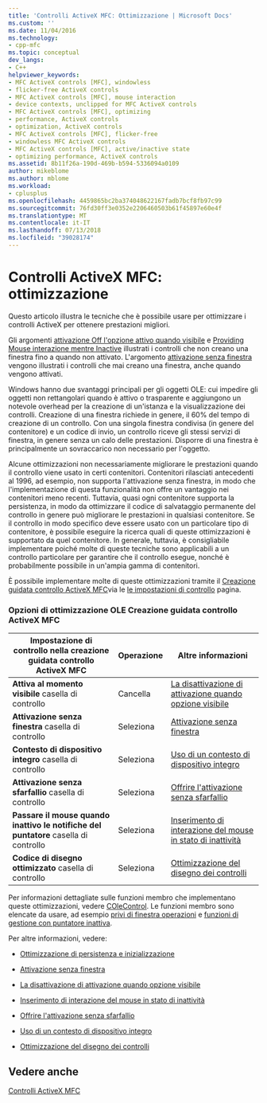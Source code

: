 ```yaml
---
title: 'Controlli ActiveX MFC: Ottimizzazione | Microsoft Docs'
ms.custom: ''
ms.date: 11/04/2016
ms.technology:
- cpp-mfc
ms.topic: conceptual
dev_langs:
- C++
helpviewer_keywords:
- MFC ActiveX controls [MFC], windowless
- flicker-free ActiveX controls
- MFC ActiveX controls [MFC], mouse interaction
- device contexts, unclipped for MFC ActiveX controls
- MFC ActiveX controls [MFC], optimizing
- performance, ActiveX controls
- optimization, ActiveX controls
- MFC ActiveX controls [MFC], flicker-free
- windowless MFC ActiveX controls
- MFC ActiveX controls [MFC], active/inactive state
- optimizing performance, ActiveX controls
ms.assetid: 8b11f26a-190d-469b-b594-5336094a0109
author: mikeblome
ms.author: mblome
ms.workload:
- cplusplus
ms.openlocfilehash: 4459865bc2ba374048622167fadb7bcf8fb97c99
ms.sourcegitcommit: 76fd30ff3e0352e2206460503b61f45897e60e4f
ms.translationtype: MT
ms.contentlocale: it-IT
ms.lasthandoff: 07/13/2018
ms.locfileid: "39028174"
---
```

# <a name="mfc-activex-controls-optimization"></a>Controlli ActiveX MFC: ottimizzazione
Questo articolo illustra le tecniche che è possibile usare per ottimizzare i controlli ActiveX per ottenere prestazioni migliori.  
  
 Gli argomenti [attivazione Off l'opzione attivo quando visibile](../mfc/turning-off-the-activate-when-visible-option.md) e [Providing Mouse interazione mentre Inactive](../mfc/providing-mouse-interaction-while-inactive.md) illustrati i controlli che non creano una finestra fino a quando non attivato. L'argomento [attivazione senza finestra](../mfc/providing-windowless-activation.md) vengono illustrati i controlli che mai creano una finestra, anche quando vengono attivati.  
  
 Windows hanno due svantaggi principali per gli oggetti OLE: cui impedire gli oggetti non rettangolari quando è attivo o trasparente e aggiungono un notevole overhead per la creazione di un'istanza e la visualizzazione dei controlli. Creazione di una finestra richiede in genere, il 60% del tempo di creazione di un controllo. Con una singola finestra condivisa (in genere del contenitore) e un codice di invio, un controllo riceve gli stessi servizi di finestra, in genere senza un calo delle prestazioni. Disporre di una finestra è principalmente un sovraccarico non necessario per l'oggetto.  
  
 Alcune ottimizzazioni non necessariamente migliorare le prestazioni quando il controllo viene usato in certi contenitori. Contenitori rilasciati antecedenti al 1996, ad esempio, non supporta l'attivazione senza finestra, in modo che l'implementazione di questa funzionalità non offre un vantaggio nei contenitori meno recenti. Tuttavia, quasi ogni contenitore supporta la persistenza, in modo da ottimizzare il codice di salvataggio permanente del controllo in genere può migliorare le prestazioni in qualsiasi contenitore. Se il controllo in modo specifico deve essere usato con un particolare tipo di contenitore, è possibile eseguire la ricerca quali di queste ottimizzazioni è supportato da quel contenitore. In generale, tuttavia, è consigliabile implementare poiché molte di queste tecniche sono applicabili a un controllo particolare per garantire che il controllo esegue, nonché è probabilmente possibile in un'ampia gamma di contenitori.  
  
 È possibile implementare molte di queste ottimizzazioni tramite il [Creazione guidata controllo ActiveX MFC](../mfc/reference/mfc-activex-control-wizard.md)via le [le impostazioni di controllo](../mfc/reference/control-settings-mfc-activex-control-wizard.md) pagina.  
  
### <a name="mfc-activex-control-wizard-ole-optimization-options"></a>Opzioni di ottimizzazione OLE Creazione guidata controllo ActiveX MFC  
  
|Impostazione di controllo nella creazione guidata controllo ActiveX MFC|Operazione|Altre informazioni|  
|-------------------------------------------------------|------------|----------------------|  
|**Attiva al momento visibile** casella di controllo|Cancella|[La disattivazione di attivazione quando opzione visibile](../mfc/turning-off-the-activate-when-visible-option.md)|  
|**Attivazione senza finestra** casella di controllo|Seleziona|[Attivazione senza finestra](../mfc/providing-windowless-activation.md)|  
|**Contesto di dispositivo integro** casella di controllo|Seleziona|[Uso di un contesto di dispositivo integro](../mfc/using-an-unclipped-device-context.md)|  
|**Attivazione senza sfarfallio** casella di controllo|Seleziona|[Offrire l'attivazione senza sfarfallio](../mfc/providing-flicker-free-activation.md)|  
|**Passare il mouse quando inattivo le notifiche del puntatore** casella di controllo|Seleziona|[Inserimento di interazione del mouse in stato di inattività](../mfc/providing-mouse-interaction-while-inactive.md)|  
|**Codice di disegno ottimizzato** casella di controllo|Seleziona|[Ottimizzazione del disegno dei controlli](../mfc/optimizing-control-drawing.md)|  
  
 Per informazioni dettagliate sulle funzioni membro che implementano queste ottimizzazioni, vedere [COleControl](../mfc/reference/colecontrol-class.md). Le funzioni membro sono elencate da usare, ad esempio [privi di finestra operazioni](http://msdn.microsoft.com/e9e28f79-9a70-4ae4-a5aa-b3e92f1904df) e [funzioni di gestione con puntatore inattiva](http://msdn.microsoft.com/e9e28f79-9a70-4ae4-a5aa-b3e92f1904df).  
  
 Per altre informazioni, vedere:  
  
-   [Ottimizzazione di persistenza e inizializzazione](../mfc/optimizing-persistence-and-initialization.md)  
  
-   [Attivazione senza finestra](../mfc/providing-windowless-activation.md)  
  
-   [La disattivazione di attivazione quando opzione visibile](../mfc/turning-off-the-activate-when-visible-option.md)  
  
-   [Inserimento di interazione del mouse in stato di inattività](../mfc/providing-mouse-interaction-while-inactive.md)  
  
-   [Offrire l'attivazione senza sfarfallio](../mfc/providing-flicker-free-activation.md)  
  
-   [Uso di un contesto di dispositivo integro](../mfc/using-an-unclipped-device-context.md)  
  
-   [Ottimizzazione del disegno dei controlli](../mfc/optimizing-control-drawing.md)  
  
## <a name="see-also"></a>Vedere anche  
 [Controlli ActiveX MFC](../mfc/mfc-activex-controls.md)

